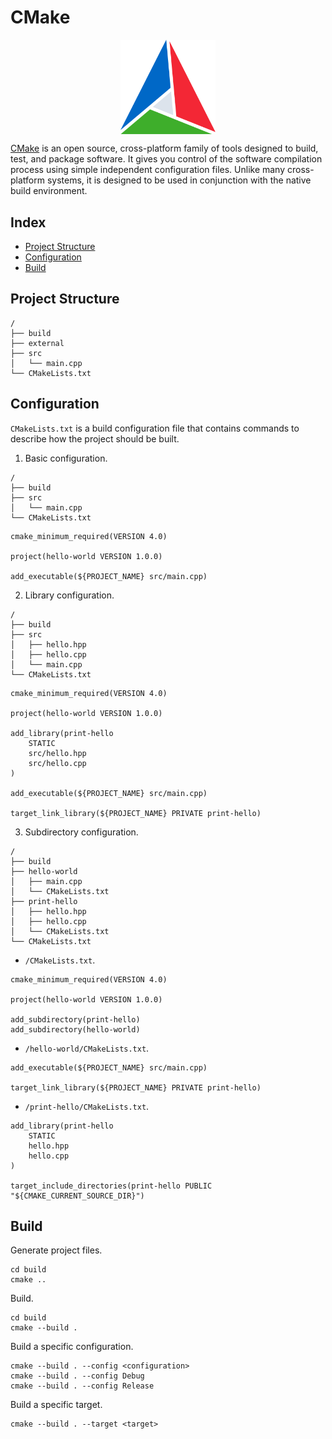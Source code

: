 # CMake

<p align="center"><img align="center" width="30%" height="30%" src="assets/cmake.svg"></p>

[CMake](https://cmake.org/) is an open source, cross-platform family of tools designed to build, test, and package software. It gives you control of the software compilation process using simple independent configuration files. Unlike many cross-platform systems, it is designed to be used in conjunction with the native build environment.

## Index

* [Project Structure](#project-structure)
* [Configuration](#configuration)
* [Build](#build)

## Project Structure

```
/
├── build
├── external
├── src
│   └── main.cpp
└── CMakeLists.txt
```

## Configuration

`CMakeLists.txt` is a build configuration file that contains commands to describe how the project should be built.

1. Basic configuration.
```
/
├── build
├── src
│   └── main.cpp
└── CMakeLists.txt
```
```
cmake_minimum_required(VERSION 4.0)

project(hello-world VERSION 1.0.0)

add_executable(${PROJECT_NAME} src/main.cpp)
```

2. Library configuration.
```
/
├── build
├── src
│   ├── hello.hpp
│   ├── hello.cpp
│   └── main.cpp
└── CMakeLists.txt
```
```
cmake_minimum_required(VERSION 4.0)

project(hello-world VERSION 1.0.0)

add_library(print-hello
    STATIC
    src/hello.hpp
    src/hello.cpp
)

add_executable(${PROJECT_NAME} src/main.cpp)

target_link_library(${PROJECT_NAME} PRIVATE print-hello)
```

3. Subdirectory configuration.
```
/
├── build
├── hello-world
│   ├── main.cpp
│   └── CMakeLists.txt
├── print-hello
│   ├── hello.hpp
│   ├── hello.cpp
│   └── CMakeLists.txt
└── CMakeLists.txt
```

* `/CMakeLists.txt`.
```
cmake_minimum_required(VERSION 4.0)

project(hello-world VERSION 1.0.0)

add_subdirectory(print-hello)
add_subdirectory(hello-world)
```

* `/hello-world/CMakeLists.txt`.
```
add_executable(${PROJECT_NAME} src/main.cpp)

target_link_library(${PROJECT_NAME} PRIVATE print-hello)
```

* `/print-hello/CMakeLists.txt`.
```
add_library(print-hello
    STATIC
    hello.hpp
    hello.cpp
)

target_include_directories(print-hello PUBLIC "${CMAKE_CURRENT_SOURCE_DIR}")
```

## Build

Generate project files.
```
cd build
cmake ..
```

Build.
```
cd build
cmake --build .
```

Build a specific configuration.
```
cmake --build . --config <configuration>
cmake --build . --config Debug
cmake --build . --config Release
```

Build a specific target.
```
cmake --build . --target <target>
```
